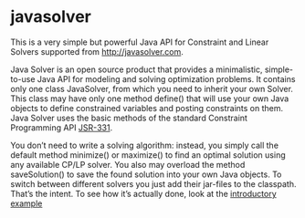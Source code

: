 # javasolver
This is a very simple but powerful Java API for Constraint and Linear Solvers supported from http://javasolver.com.

Java Solver is an open source product that provides a minimalistic, simple-to-use Java API for modeling and solving optimization problems. It contains only one class JavaSolver, from which you need to inherit your own Solver. This class may have only one method define() that will use your own Java objects to define constrained variables and posting constraints on them. Java Solver uses the basic methods of the standard Constraint Programming API [JSR-331](https://jsr331.org/). 

You don’t need to write a solving algorithm: instead, you simply call the default method minimize() or maximize() to find an optimal solution using any available CP/LP solver. You also may overload the method saveSolution() to save the found solution into your own Java objects. To switch between different solvers you just add their jar-files to the classpath. That’s the intent. To see how it’s actually done, look at the [introductory example](https://javasolvers.wordpress.com/introductory-example/)
